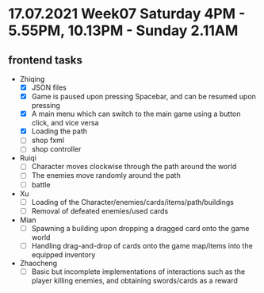 # 17.07.2021 Week07 Saturday 4PM - 5.55PM, 10.13PM - Sunday 2.11AM

## frontend tasks
* Zhiqing
  - [x] JSON files
  - [x] Game is paused upon pressing Spacebar, and can be resumed upon pressing
  - [x] A main menu which can switch to the main game using a button click, and vice versa
  - [x] Loading the path
  - [ ] shop fxml
  - [ ] shop controller
* Ruiqi
  - [ ] Character moves clockwise through the path around the world
  - [ ] The enemies move randomly around the path
  - [ ] battle
* Xu
  - [ ] Loading of the Character/enemies/cards/items/path/buildings
  - [ ] Removal of defeated enemies/used cards
* Mian
  - [ ] Spawning a building upon dropping a dragged card onto the game world
  - [ ] Handling drag-and-drop of cards onto the game map/items into the equipped inventory
* Zhaocheng
  - [ ] Basic but incomplete implementations of interactions such as the player killing enemies, and obtaining swords/cards as a reward
